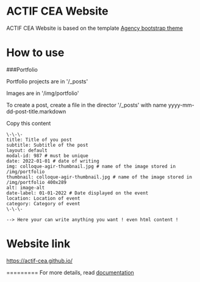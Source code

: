 ACTIF CEA Website
====================
ACTIF CEA Website is based on the template [Agency bootstrap theme ](https://startbootstrap.com/template-overviews/agency/)

# How to use

###Portfolio 

Portfolio projects are in '/_posts'

Images are in '/img/portfolio'

To create a post, create a file in the director '/_posts' with name yyyy-mm-dd-post-title.markdown

Copy this content
```
\-\-\-
title: Title of you post
subtitle: Subtitle of the post
layout: default
modal-id: 987 # must be unique
date: 2022-01-01 # date of writing
img: colloque-agir-thumbnail.jpg # name of the image stored in /img/portfolio
thumbnail: colloque-agir-thumbnail.jpg # name of the image stored in /img/portfolio 400x289
alt: image-alt 
date-label: 01-01-2022 # Date displayed on the event
location: Location of event
category: Category of event
\-\-\-

--> Here your can write anything you want ! even html content !
```

# Website link

https://actif-cea.github.io/

=========
For more details, read [documentation](http://jekyllrb.com/)
